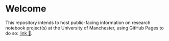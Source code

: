 # Welcome
This repository intends to host public-facing information on research notebook project(s) at the University of Manchester, using GitHub Pages to do so: [link 🔗](https://oiseau-lab.github.io/research-notebooks/).
